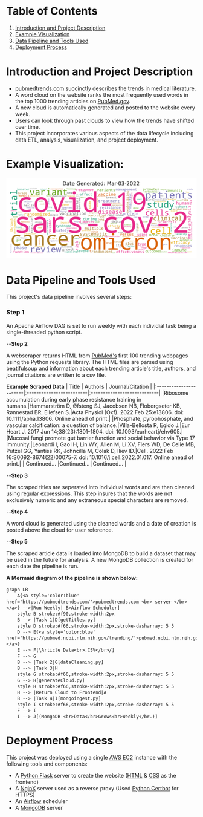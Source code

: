 
# Table of Contents 
1. [Introduction and Project Description](#Introduction%20and%20Project%20Description)
2. [Example Visualization](#Example%20Visualization)
3. [Data Pipeline and Tools Used](#Data%20Pipeline%20and%20Tools%20Used)
4. [Deployment Process](#Deployment%20Process)
# Introduction and Project Description
- [pubmedtrends.com](https://pubmedtrends.com/) succinctly describes the trends in medical literature. 
- A word cloud on the website ranks the most frequently used words in the top 1000 trending articles on [PubMed.gov](https://pubmed.ncbi.nlm.nih.gov/trending/). 
- A new cloud is automatically generated and posted to the website every week.
- Users can look through past clouds to view how the trends have shifted over time. 
- This project incorporates various aspects of the data lifecycle including data ETL, analysis, visualization, and project deployment.
# Example Visualization:
![Example cloud](static/Mar-03-2022.png)
# Data Pipeline and Tools Used
This project's data pipeline involves several steps:

### Step 1

An Apache Airflow DAG is set to run weekly with each individial task being a single-threaded python script.

--**Step 2**

A webscraper returns HTML from [PubMed's](https://pubmed.ncbi.nlm.nih.gov/trending/) first 100 trending webpages using the Python requests library. The HTML files are parsed using beatifulsoup and information about each trending article's title, authors, and journal citations are written to a csv file.

**Example Scraped Data**
| Title                  | Authors                  | Journal/Citation            |
|:-----------------------|:-------------------------|:----------------------------|
|Ribosome accumulation during early phase resistance training in humans.|Hammarström D, Øfsteng SJ, Jacobsen NB, Flobergseter KB, Rønnestad BR, Ellefsen S.|Acta Physiol (Oxf). 2022 Feb 25:e13806. doi: 10.1111/apha.13806. Online ahead of print.|
|Phosphate, pyrophosphate, and vascular calcification: a question of balance.|Villa-Bellosta R, Egido J.|Eur Heart J. 2017 Jun 14;38(23):1801-1804. doi: 10.1093/eurheartj/ehv605.|     
|Mucosal fungi promote gut barrier function and social behavior via Type 17 immunity.|Leonardi I, Gao IH, Lin WY, Allen M, Li XV, Fiers WD, De Celie MB, Putzel GG, Yantiss RK, Johncilla M, Colak D, Iliev ID.|Cell. 2022 Feb 16:S0092-8674(22)00075-7. doi: 10.1016/j.cell.2022.01.017. Online ahead of print.|
| Continued...                    |Continued...                       |Continued...                         |

--**Step 3**

The scraped titles are seperated into individual words and are then cleaned using regular expressions. This step insures that the words are not exclusively numeric and any  extraneous special characters are removed.

--**Step 4**

A word cloud is generated using the cleaned words and a date of creation is posted above the cloud for user reference.

--**Step 5**

The scraped article data is loaded into MongoDB to build a dataset that may be used in the future for analysis. A new MongoDB collection is created for each date the pipeline is run.

**A Mermaid diagram of the pipeline is shown below:**
``` mermaid
graph LR
    A{<a style='color:blue' href='https://pubmedtrends.com/'>pubmedtrends.com <br> server </br></a>} -->|Run Weekly| B>Airflow Scheduler]
    style B stroke:#f90,stroke-width:2px
    B --> |Task 1|D[getTitles.py]
    style D stroke:#f66,stroke-width:2px,stroke-dasharray: 5 5
    D --> E{<a style='color:blue' href='https://pubmed.ncbi.nlm.nih.gov/trending/'>pubmed.ncbi.nlm.nih.gov/<br>trending/</br></a>}
    E --> F[\Article Data<br>.CSV</br>/]
    F --> G
    B --> |Task 2|G[dataCleaning.py]
    B --> |Task 3|H
    style G stroke:#f66,stroke-width:2px,stroke-dasharray: 5 5
    G --> H[generateCloud.py]
    style H stroke:#f66,stroke-width:2px,stroke-dasharray: 5 5
    H --> |Return Cloud to Frontend|A
    B --> |Task 4|I[mongoingest.py]
    style I stroke:#f66,stroke-width:2px,stroke-dasharray: 5 5
    F --> I
    I --> J[(MongoDB <br>Data</br>Grows<br>Weekly</br.)]
```
# Deployment Process
This project was deployed using a single [AWS EC2](https://aws.amazon.com/ec2/) instance with the following tools and components:
- A [Python Flask](https://flask.palletsprojects.com/en/2.0.x/) server to create the website ([HTML](https://en.wikipedia.org/wiki/HTML) & [CSS](https://en.wikipedia.org/wiki/CSS) as the frontend)
- A [NginX](https://www.nginx.com/) server used as a reverse proxy (Used [Python Certbot](https://pypi.org/project/certbot/) for HTTPS)
- An [Airflow](https://airflow.apache.org/) scheduler
- A [MongoDB](https://www.mongodb.com/) server
